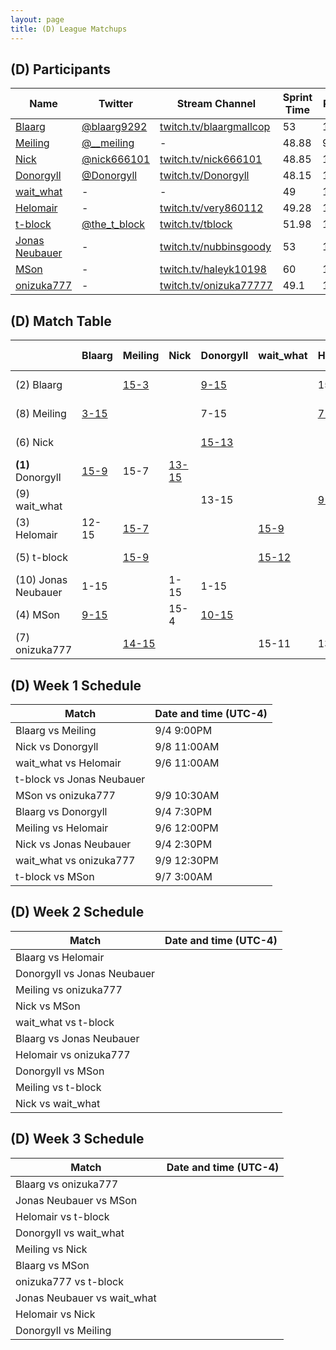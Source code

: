 ```yaml
---
layout: page
title: (D) League Matchups
---
```


## (D) Participants ##

<table>
  <thead>
    <tr>
      <th>Name</th>
      <th>Twitter</th>
      <th>Stream Channel</th>
	  <th>Sprint Time</th>
	  <th>Rating</th>
    </tr>
  </thead>
  <tbody>
    <tr>
      <td><a href="https://steamcommunity.com/id/hz496/">Blaarg</a></td>
      <td><a href="https://twitter.com/blaarg9292">@blaarg9292</a></td>
      <td><a href="https://www.twitch.tv/blaargmallcop">twitch.tv/blaargmallcop</a></td>
      <td>53</td>
      <td>11892</td>
    </tr>
    <tr>
      <td><a href="https://steamcommunity.com/id/dongmeiling">Meiling</a></td>
      <td><a href="https://twitter.com/__meiling">@__meiling</a></td>
      <td>-</td>
      <td>48.88</td>
      <td>9500</td>
    </tr>
    <tr>
      <td><a href="https://steamcommunity.com/profiles/76561198056430350">Nick</a></td>
      <td><a href="https://twitter.com/nick666101">@nick666101</a></td>
      <td><a href="https://www.twitch.tv/nick666101/">twitch.tv/nick666101</a></td>
      <td>48.85</td>
      <td>10800</td>
    </tr>
    <tr>
      <td><a href="https://steamcommunity.com/profiles/76561198039762564/">Donorgyll</a></td>
      <td><a href="https://twitter.com/Donorgyll">@Donorgyll</a></td>
      <td><a href="https://www.twitch.tv/Donorgyll">twitch.tv/Donorgyll</a></td>
      <td>48.15</td>
      <td>15600</td>
    </tr>
    <tr>
      <td><a href="https://steamcommunity.com/profiles/76561197997728320">wait_what</a></td>
      <td>-</td>
      <td>-</td>
      <td>49</td>
      <td>12000</td>
    </tr>
    <tr>
      <td><a href="https://steamcommunity.com/profiles/76561198331148398/">Helomair</a></td>
      <td>-</td>
      <td><a href="https://www.twitch.tv/very860112">twitch.tv/very860112</a></td>
      <td>49.28</td>
      <td>15038</td>
    </tr>
    <tr>
      <td><a href="https://steamcommunity.com/profiles/76561198009948593/">t-block</a></td>
      <td><a href="https://twitter.com/the_t_block">@the_t_block</a></td>
      <td><a href="https://www.twitch.tv/tblock">twitch.tv/tblock</a></td>
      <td>51.98</td>
      <td>13800</td>
    </tr>
    <tr>
      <td><a href="https://steamcommunity.com/id/nubbinsgoody">Jonas Neubauer</a></td>
      <td>-</td>
      <td><a href="https://www.twitch.tv/nubbinsgoody">twitch.tv/nubbinsgoody</a></td>
      <td>53</td>
      <td>11000</td>
    </tr>
    <tr>
      <td><a href="https://steamcommunity.com/id/haleyk10198">MSon</a></td>
      <td>-</td>
      <td><a href="https://www.twitch.tv/haleyk10198">twitch.tv/haleyk10198</a></td>
      <td>60</td>
      <td>15000</td>
    </tr>
    <tr>
      <td><a href="https://steamcommunity.com/id/onizuka777/">onizuka777</a></td>
      <td>-</td>
      <td><a href="https://www.twitch.tv/onizuka77777">twitch.tv/onizuka77777</a></td>
      <td>49.1</td>
      <td>15400</td>
    </tr>
  </tbody>
</table>

## (D) Match Table ##

<table>
  <thead>
    <tr>
      <th> </th>
      <th>Blaarg</th>
      <th>Meiling</th>
      <th>Nick</th>
      <th>Donorgyll</th>
      <th>wait_what</th>
      <th>Helomair</th>
      <th>t-block</th>
      <th>Jonas Neubauer</th>
      <th>MSon</th>
      <th>onizuka777</th>
      <th>W-L</th>
      <th>Pt. Diff</th>
    </tr>
  </thead>
  <tbody>
    <tr>
      <td>(2) Blaarg</td>
      <td></td> <!--Blaarg-->
      <td><a href="https://www.twitch.tv/videos/306033418">15-3</a></td> <!--Meiling-->
      <td> </td> <!--Nick-->
      <td><a href="https://www.twitch.tv/videos/306012064">9-15</a></td> <!--Donorgyll-->
      <td> </td> <!--wait_what-->
      <td>15-12</td> <!--Helomair-->
      <td> </td> <!--t-block-->
      <td>15-1</td> <!--Jonas Neubauer-->
      <td><a href="https://www.twitch.tv/videos/311900875">15-9</a></td> <!--MSon-->
      <td> </td> <!--onizuka777-->
      <td>4-1</td>
      <td>+29</td>
    </tr>
    <tr>
      <td>(8) Meiling</td>
      <td><a href="https://www.twitch.tv/videos/306033418">3-15</a></td> <!--Blaarg-->
      <td> </td> <!--Meiling-->
      <td> </td> <!--Nick-->
      <td>7-15</td> <!--Donorgyll-->
      <td> </td> <!--wait_what-->
      <td><a href="https://www.twitch.tv/videos/306611987">7-15</a></td> <!--Helomair-->
      <td><a href="https://www.twitch.tv/videos/310160497">9-15</a></td> <!--t-block-->
      <td> </td> <!--Jonas Neubauer-->
      <td> </td> <!--MSon-->
      <td><a href="https://www.twitch.tv/videos/308835458">15-14</a></td> <!--onizuka777-->
      <td>1-4</td>
      <td>-33</td>
    </tr>
    <tr>
      <td>(6) Nick</td>
      <td> </td> <!--Blaarg-->
      <td> </td> <!--Meiling-->
      <td> </td> <!--Nick-->
      <td><a href="https://www.twitch.tv/videos/307464851">15-13</a></td> <!--Donorgyll-->
      <td> </td> <!--wait_what-->
      <td> </td> <!--Helomair-->
      <td> </td> <!--t-block-->
      <td>15-1</td> <!--Jonas Neubauer-->
      <td>4-15</td> <!--MSon-->
      <td> </td> <!--onizuka777-->
      <td>2-1</td>
      <td>+5</td>
    </tr>
    <tr>
      <td><b>(1)</b> Donorgyll</td>
      <td><a href="https://www.twitch.tv/videos/306012064">15-9</a></td> <!--Blaarg-->
      <td>15-7</td> <!--Meiling-->
      <td><a href="https://www.twitch.tv/videos/307464851">13-15</a></td> <!--Nick-->
      <td></td> <!--Donorgyll-->
      <td> </td> <!--wait_what-->
      <td> </td> <!--Helomair-->
      <td> </td> <!--t-block-->
      <td>15-1</td> <!--Jonas Neubauer-->
      <td><a href="https://www.twitch.tv/videos/309001046">15-10</a></td> <!--MSon-->
      <td> </td> <!--onizuka777-->
      <td>4-1</td>
      <td>+35</td>
    </tr>
    <tr>
      <td>(9) wait_what</td>
      <td> </td> <!--Blaarg-->
      <td> </td> <!--Meiling-->
      <td> </td> <!--Nick-->
      <td>13-15</td> <!--Donorgyll-->
      <td> </td> <!--wait_what-->
      <td><a href="https://www.twitch.tv/videos/306611987">9-15</a></td> <!--Helomair-->
      <td>12-15</td> <!--t-block-->
      <td> </td> <!--Jonas Neubauer-->
      <td> </td> <!--MSon-->
      <td>11-15</td> <!--onizuka777-->
      <td>0-4</td>
      <td>-15</td>
    </tr>
    <tr>
      <td>(3) Helomair</td>
      <td>12-15</td> <!--Blaarg-->
      <td><a href="https://www.twitch.tv/videos/306611987">15-7</a></td> <!--Meiling-->
      <td> </td> <!--Nick-->
      <td> </td> <!--Donorgyll-->
      <td><a href="https://www.twitch.tv/videos/306611987">15-9</a></td> <!--wait_what-->
      <td> </td> <!--Helomair-->
      <td> </td> <!--t-block-->
      <td> </td> <!--Jonas Neubauer-->
      <td> </td> <!--MSon-->
      <td>15-13</td> <!--onizuka777-->
      <td>3-1</td>
      <td>+13</td>
    </tr>
    <tr>
      <td>(5) t-block</td>
      <td> </td> <!--Blaarg-->
      <td><a href="https://www.twitch.tv/videos/310160497">15-9</a></td> <!--Meiling-->
      <td> </td> <!--Nick-->
      <td> </td> <!--Donorgyll-->
      <td><a href="https://www.twitch.tv/videos/311184301">15-12</a></td> <!--wait_what-->
      <td> </td> <!--Helomair-->
      <td> </td> <!--t-block-->
      <td><a href="https://www.twitch.tv/videos/308233868">15-2</a></td> <!--Jonas Neubauer-->
      <td><a href="https://www.twitch.tv/videos/307368644">9-15</a></td> <!--MSon-->
      <td> </td> <!--onizuka777-->
      <td>2-1</td>
      <td>+10</td>
    </tr>
    <tr>
      <td>(10) Jonas Neubauer</td>
      <td>1-15</td> <!--Blaarg-->
      <td> </td> <!--Meiling-->
      <td>1-15</td> <!--Nick-->
      <td>1-15</td> <!--Donorgyll-->
      <td> </td> <!--wait_what-->
      <td> </td> <!--Helomair-->
      <td><a href="https://www.twitch.tv/videos/308233868">2-15</a></td> <!--t-block-->
      <td> </td> <!--Jonas Neubauer-->
      <td> </td> <!--MSon-->
      <td> </td> <!--onizuka777-->
      <td>0-4</td>
      <td>-55</td>
    </tr>
    <tr>
      <td>(4) MSon</td>
      <td><a href="https://www.twitch.tv/videos/311900875">9-15</a></td> <!--Blaarg-->
      <td> </td> <!--Meiling-->
      <td>15-4</td> <!--Nick-->
      <td><a href="https://www.twitch.tv/videos/309001046">10-15</a></td> <!--Donorgyll-->
      <td> </td> <!--wait_what-->
      <td> </td> <!--Helomair-->
      <td><a href="https://www.twitch.tv/videos/307368644">15-9</a></td> <!--t-block-->
      <td> </td> <!--Jonas Neubauer-->
      <td> </td> <!--MSon-->
      <td>15-11</td> <!--onizuka777-->
      <td>3-2</td>
      <td>+10</td>
    </tr>
    <tr>
      <td>(7) onizuka777</td>
      <td> </td> <!--Blaarg-->
      <td><a href="https://www.twitch.tv/videos/308835458">14-15</a></td> <!--Meiling-->
      <td> </td> <!--Nick-->
      <td> </td> <!--Donorgyll-->
      <td>15-11</td> <!--wait_what-->
      <td>13-15</td> <!--Helomair-->
      <td> </td> <!--t-block-->
      <td> </td> <!--Jonas Neubauer-->
      <td>11-15</td> <!--MSon-->
      <td> </td> <!--onizuka777-->
      <td>1-3</td>
      <td>-3</td>
    </tr>
  </tbody>
</table>

## (D) Week 1 Schedule ##

<table>
  <thead>
    <tr>
      <th>Match</th>
      <th>Date and time (UTC-4)</th>
    </tr>
  </thead>
  <tbody>
    <tr>
      <td>Blaarg vs Meiling</td>
      <td>9/4 9:00PM</td>
    </tr>
    <tr>
      <td>Nick vs Donorgyll</td>
      <td>9/8 11:00AM</td>
    </tr>
    <tr>
      <td>wait_what vs Helomair</td>
      <td>9/6 11:00AM</td>
    </tr>
    <tr>
      <td>t-block vs Jonas Neubauer</td>
      <td> </td>
    </tr>
    <tr>
      <td>MSon vs onizuka777</td>
      <td>9/9 10:30AM</td>
    </tr>
    <tr>
      <td>Blaarg vs Donorgyll</td>
      <td>9/4 7:30PM</td>
    </tr>
    <tr>
      <td>Meiling vs Helomair</td>
      <td>9/6 12:00PM</td>
    </tr>
    <tr>
      <td>Nick vs Jonas Neubauer</td>
      <td>9/4 2:30PM</td>
    </tr>
    <tr>
      <td>wait_what vs onizuka777</td>
      <td>9/9 12:30PM</td>
    </tr>
    <tr>
      <td>t-block vs MSon</td>
      <td>9/7 3:00AM</td>
    </tr>
  </tbody>
</table>

## (D) Week 2 Schedule ##

<table>
  <thead>
    <tr>
      <th>Match</th>
      <th>Date and time (UTC-4)</th>
    </tr>
  </thead>
  <tbody>
    <tr>
      <td>Blaarg vs Helomair</td>
      <td> </td>
    </tr>
    <tr>
      <td>Donorgyll vs Jonas Neubauer</td>
      <td> </td>
    </tr>
    <tr>
      <td>Meiling vs onizuka777</td>
      <td> </td>
    </tr>
    <tr>
      <td>Nick vs MSon</td>
      <td> </td>
    </tr>
    <tr>
      <td>wait_what vs t-block</td>
      <td> </td>
    </tr>
    <tr>
      <td>Blaarg vs Jonas Neubauer</td>
      <td> </td>
    </tr>
    <tr>
      <td>Helomair vs onizuka777</td>
      <td> </td>
    </tr>
    <tr>
      <td>Donorgyll vs MSon</td>
      <td> </td>
    </tr>
    <tr>
      <td>Meiling vs t-block</td>
      <td> </td>
    </tr>
    <tr>
      <td>Nick vs wait_what</td>
      <td> </td>
    </tr>
  </tbody>
</table>

## (D) Week 3 Schedule ##

<table>
  <thead>
    <tr>
      <th>Match</th>
      <th>Date and time (UTC-4)</th>
    </tr>
  </thead>
  <tbody>
    <tr>
      <td>Blaarg vs onizuka777</td>
      <td> </td>
    </tr>
    <tr>
      <td>Jonas Neubauer vs MSon</td>
      <td> </td>
    </tr>
    <tr>
      <td>Helomair vs t-block</td>
      <td> </td>
    </tr>
    <tr>
      <td>Donorgyll vs wait_what</td>
      <td> </td>
    </tr>
    <tr>
      <td>Meiling vs Nick</td>
      <td> </td>
    </tr>
    <tr>
      <td>Blaarg vs MSon</td>
      <td> </td>
    </tr>
    <tr>
      <td>onizuka777 vs t-block</td>
      <td> </td>
    </tr>
    <tr>
      <td>Jonas Neubauer vs wait_what</td>
      <td> </td>
    </tr>
    <tr>
      <td>Helomair vs Nick</td>
      <td> </td>
    </tr>
    <tr>
      <td>Donorgyll vs Meiling</td>
      <td> </td>
    </tr>
  </tbody>
</table>

